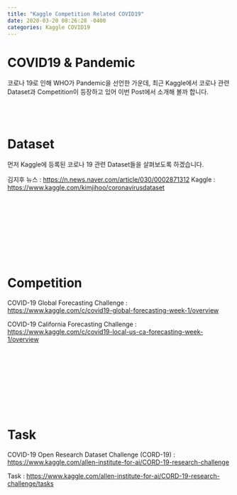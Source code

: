 ```yaml
---
title: "Kaggle Competition Related COVID19"
date: 2020-03-20 08:26:28 -0400
categories: Kaggle COVID19
---
```


# COVID19 & Pandemic
코로나 19로 인해 WHO가 Pandemic을 선언한 가운데, 최근 Kaggle에서 코로나 관련 Dataset과 Competition이 등장하고 있어
이번 Post에서 소개해 볼까 합니다.
<br>
<br>
<br>
<br>

# Dataset

먼저 Kaggle에 등록된 코로나 19 관련 Dataset들을 살펴보도록 하겠습니다.



김지후
뉴스 : https://n.news.naver.com/article/030/0002871312
Kaggle : https://www.kaggle.com/kimjihoo/coronavirusdataset

<br>
<br>
<br>
<br>
<br>
<br>
<br>
<br>

# Competition
COVID-19 Global Forecasting Challenge : https://www.kaggle.com/c/covid19-global-forecasting-week-1/overview

COVID-19 California Forecasting Challenge : https://www.kaggle.com/c/covid19-local-us-ca-forecasting-week-1/overview


<br>
<br>
<br>
<br>
<br>
<br>
<br>
<br>

# Task
COVID-19 Open Research Dataset Challenge (CORD-19) : https://www.kaggle.com/allen-institute-for-ai/CORD-19-research-challenge

Task : https://www.kaggle.com/allen-institute-for-ai/CORD-19-research-challenge/tasks
